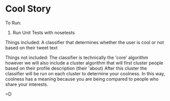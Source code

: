 Cool Story
==========

To Run:
  1. Run Unit Tests with nosetests

Things included:
	A classifier that determines whether the user is cool or not based on their tweet text
	
Things not included:
	The classifier is technically the 'core' algorithm however we will also include
	a cluster algorithm that will first cluster people based on their profile description (their 'about)
	After this cluster the classifier will be run on each cluster to determine your coolness.
	In this way, coolness has a meaning because you are being compared to people who share your interests.
	
=D
